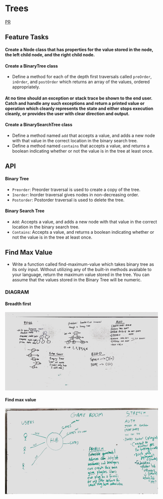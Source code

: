 # Trees

[PR]()

## Feature Tasks
#### Create a Node class that has properties for the value stored in the node, the left child node, and the right child node.
#### Create a BinaryTree class
* Define a method for each of the depth first traversals called `preOrder`, `inOrder`, and `postOrder` which returns an array of the values, ordered appropriately.
#### At no time should an exception or stack trace be shown to the end user. Catch and handle any such exceptions and return a printed value or operation which cleanly represents the state and either stops execution cleanly, or provides the user with clear direction and output.

#### Create a BinarySearchTree class
* Define a method named `add` that accepts a value, and adds a new node with that value in the correct location in the binary search tree.
* Define a method named `contains` that accepts a value, and returns a boolean indicating whether or not the value is in the tree at least once.

## API
#### Binary Tree
* `Preorder`: Preorder traversal is used to create a copy of the tree.
* `Inorder`:  Inorder traversal gives nodes in non-decreasing order.
* `Postorder`: Postorder traversal is used to delete the tree.
#### Binary Search Tree
* `Add`: Accepts a value, and adds a new node with that value in the correct location in the binary search tree.
* `Contains`: Accepts a value, and returns a boolean indicating whether or not the value is in the tree at least once.

## Find Max Value
* Write a function called find-maximum-value which takes binary tree as its only input. Without utilizing any of the built-in methods available to your language, return the maximum value stored in the tree. You can assume that the values stored in the Binary Tree will be numeric.


### DIAGRAM
#### Breadth first
![Breadth-first](../../assets/breadth_first.jpg)

#### Find max value
![Find Max Value](../../assets/max_val.jpg)